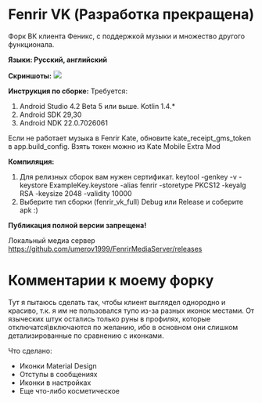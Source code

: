 # Fenrir VK (Разработка прекращена)
Форк ВК клиента Феникс, с поддержкой музыки и множество другого функционала.

<b>Языки: Русский, английский</b>

<b>Скриншоты:</b>
<img src="Screenshots.jpg"/>

<b>Инструкция по сборке:</b>
Требуется:
  1) Android Studio 4.2 Beta 5 или выше. Kotlin 1.4.*
  2) Android SDK 29,30
  3) Android NDK 22.0.7026061
  
  Если не работает музыка в Fenrir Kate, обновите kate_receipt_gms_token в app.build_config.
  Взять токен можно из Kate Mobile Extra Mod
  
<b>Компиляция:</b>

  1) Для релизных сборок вам нужен сертификат.
        keytool -genkey -v -keystore ExampleKey.keystore -alias fenrir -storetype PKCS12 -keyalg RSA -keysize 2048 -validity 10000
  2) Выберите тип сборки (fenrir_vk_full) Debug или Release и соберите apk :)

<b>Публикация полной версии запрещена!</b>

Локальный медиа сервер https://github.com/umerov1999/FenrirMediaServer/releases

# Комментарии к моему форку

Тут я пытаюсь сделать так, чтобы клиент выглядел однородно и красиво, т.к. я им не пользовался тупо из-за разных иконок местами. От языческих штук остались только руны в профилях, которые отключатся\включаются по желанию, ибо в основном они слишком детализированные по сравнению с иконками.

Что сделано:
- Иконки Material Design
- Отступы в сообщениях
- Иконки в настройках
- Еще что-либо косметическое
